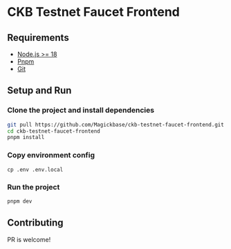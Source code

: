 # CKB Testnet Faucet Frontend
## Requirements
- [Node.js >= 18](https://nodejs.org/en/download)
- [Pnpm](https://pnpm.io/installation)
- [Git](https://git-scm.com/downloads)

## Setup and Run
### Clone the project and install dependencies
```bash
git pull https://github.com/Magickbase/ckb-testnet-faucet-frontend.git
cd ckb-testnet-faucet-frontend
pnpm install
```
### Copy environment config
```
cp .env .env.local
```
### Run the project
```bash
pnpm dev
```
## Contributing
PR is welcome!
